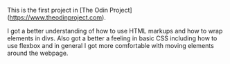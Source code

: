 
This is the first project in [The Odin Project] (https://www.theodinproject.com).


I got a better understanding of how to use HTML markups and how to wrap elements in divs. Also got a better a feeling in basic CSS including how to use flexbox and in general I got more comfortable with moving elements around the webpage.

